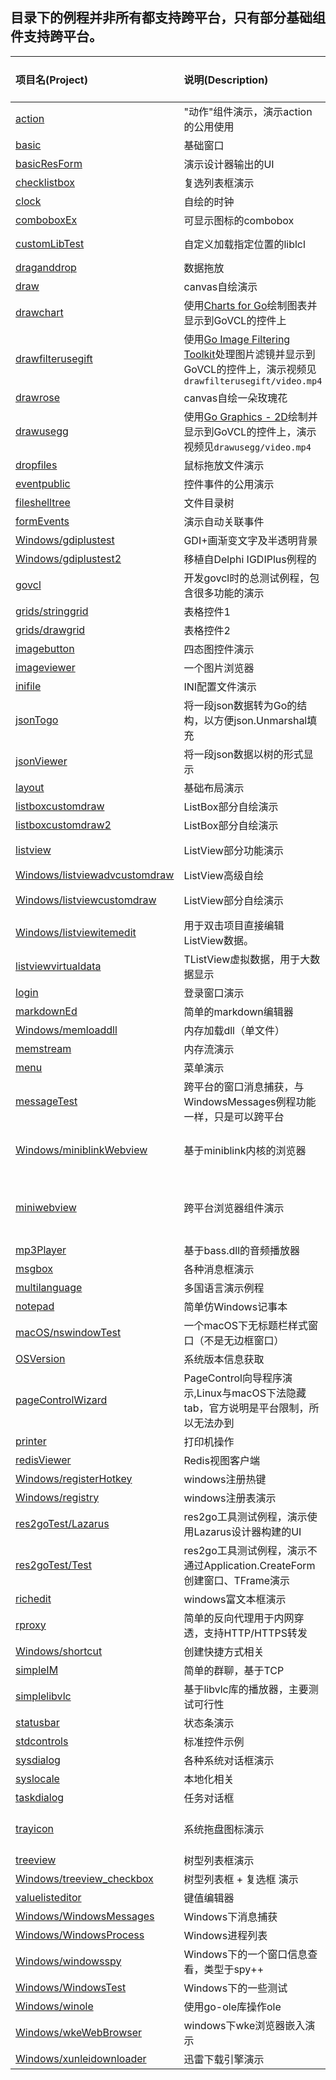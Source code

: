 ## 目录下的例程并非所有都支持跨平台，只有部分基础组件支持跨平台。 


| 项目名(Project) | 说明(Description) | 平台限制(Platform limit) |
| :------ | :------ | ---- | 
| [action](action) | "动作"组件演示，演示action的公用使用 | |
| [basic](basic) | 基础窗口 | |
| [basicResForm](basicResForm) | 演示设计器输出的UI | |
| [checklistbox](checklistbox) | 复选列表框演示 | |
| [clock](clock) | 自绘的时钟 | |
| [comboboxEx](comboboxEx) | 可显示图标的combobox | |
| [customLibTest](customLibTest) | 自定义加载指定位置的liblcl | Windows, Linux |
| [draganddrop](draganddrop) | 数据拖放 | |
| [draw](draw) | canvas自绘演示 | |
| [drawchart](drawchart) | 使用[Charts for Go](https://github.com/vdobler/chart)绘制图表并显示到GoVCL的控件上 | |
| [drawfilterusegift](drawfilterusegift) | 使用[Go Image Filtering Toolkit](https://github.com/disintegration/gift)处理图片滤镜并显示到GoVCL的控件上，演示视频见`drawfilterusegift/video.mp4` | |
| [drawrose](drawrose) | canvas自绘一朵玫瑰花 | |
| [drawusegg](drawusegg) | 使用[Go Graphics - 2D](github.com/fogleman/gg)绘制并显示到GoVCL的控件上，演示视频见`drawusegg/video.mp4` | |
| [dropfiles](dropfiles) | 鼠标拖放文件演示  | |
| [eventpublic](eventpublic) | 控件事件的公用演示  | |
| [fileshelltree](fileshelltree) | 文件目录树  | |
| [formEvents](formEvents) | 演示自动关联事件    |  |
| [Windows/gdiplustest](Windows/gdiplustest) | GDI+画渐变文字及半透明背景    | Windows |
| [Windows/gdiplustest2](Windows/gdiplustest2) | 移植自Delphi IGDIPlus例程的    | Windows  |
| [govcl](govcl) | 开发govcl时的总测试例程，包含很多功能的演示 | |  
| [grids/stringgrid](grids/stringgrid) | 表格控件1 | |
| [grids/drawgrid](grids/drawgrid) | 表格控件2 | |
| [imagebutton](imagebutton) | 四态图控件演示  | |
| [imageviewer](imageviewer) |  一个图片浏览器 |   |
| [inifile](inifile) | INI配置文件演示  | |
| [jsonTogo](jsonTogo) | 将一段json数据转为Go的结构，以方便json.Unmarshal填充 |  |  
| [jsonViewer](jsonViewer) | 将一段json数据以树的形式显示 |  |  
| [layout](layout) | 基础布局演示  | |
| [listboxcustomdraw](listboxcustomdraw) | ListBox部分自绘演示  | |
| [listboxcustomdraw2](listboxcustomdraw2) | ListBox部分自绘演示  | |
| [listview](listview) | ListView部分功能演示  | 部分限Windows |
| [Windows/listviewadvcustomdraw](Windows/listviewadvcustomdraw) | ListView高级自绘 | windows |  
| [Windows/listviewcustomdraw](Windows/listviewcustomdraw) |  ListView部分自绘演示  | 自绘部分限Windows |   
| [Windows/listviewitemedit](Windows/listviewitemedit) |  用于双击项目直接编辑ListView数据。  | Windows |  
| [listviewvirtualdata](listviewvirtualdata) | TListView虚拟数据，用于大数据显示 |   |
| [login](login) |  登录窗口演示  | |   
| [markdownEd](markdownEd) |  简单的markdown编辑器  | |   
| [Windows/memloaddll](Windows/memloaddll) |  内存加载dll（单文件）  | Windows 32bit |   
| [memstream](memstream) | 内存流演示  | |
| [menu](menu) | 菜单演示  | |
| [messageTest](messageTest) | 跨平台的窗口消息捕获，与WindowsMessages例程功能一样，只是可以跨平台 | |  
| [Windows/miniblinkWebview](Windows/miniblinkWebview) | 基于miniblink内核的浏览器  | Windows，目前还有问题，很多不能正常使用 |
| [miniwebview](miniwebview) | 跨平台浏览器组件演示 | libvcl, liblcl win32/win64,  liblcl macOS-cocoa, liblcl linux-gtk2 |  
| [mp3Player](mp3Player) | 基于bass.dll的音频播放器 |  |  
| [msgbox](msgbox) | 各种消息框演示  | |
| [multilanguage](multilanguage) | 多国语言演示例程 | |  
| [notepad](notepad) | 简单仿Windows记事本    |  |
| [macOS/nswindowTest](macOS/nswindowTest) | 一个macOS下无标题栏样式窗口（不是无边框窗口）   | macOS,cocoa  |
| [OSVersion](OSVersion) | 系统版本信息获取    |  |
| [pageControlWizard](pageControlWizard) | PageControl向导程序演示,Linux与macOS下法隐藏tab，官方说明是平台限制，所以无法办到 | |  
| [printer](printer) | 打印机操作 | |  
| [redisViewer](redisViewer) | Redis视图客户端  | |  
| [Windows/registerHotkey](Windows/registerHotkey) | windows注册热键  | Windows |
| [Windows/registry](Windows/registry) | windows注册表演示  | Windows |
| [res2goTest/Lazarus](res2goTest/Lazarus) | res2go工具测试例程，演示使用Lazarus设计器构建的UI | |  
| [res2goTest/Test](res2goTest/Test) | res2go工具测试例程，演示不通过Application.CreateForm创建窗口、TFrame演示| |  
| [richedit](richedit) | windows富文本框演示  |  |
| [rproxy](rproxy) | 简单的反向代理用于内网穿透，支持HTTP/HTTPS转发 | |  
| [Windows/shortcut](Windows/shortcut) | 创建快捷方式相关 | Windows | 
| [simpleIM](simpleIM) | 简单的群聊，基于TCP    |  |
| [simplelibvlc](simplelibvlc) | 基于libvlc库的播放器，主要测试可行性 |  |  
| [statusbar](statusbar) | 状态条演示  | |
| [stdcontrols](stdcontrols) | 标准控件示例  | |
| [sysdialog](sysdialog) | 各种系统对话框演示  | |
| [syslocale](syslocale) | 本地化相关 | |
| [taskdialog](taskdialog) | 任务对话框 | |
| [trayicon](trayicon) | 系统拖盘图标演示  | Windows  MacOS 部分linux |
| [treeview](treeview) |  树型列表框演示  | |
| [Windows/treeview_checkbox](Windows/treeview_checkbox) |  树型列表框 + 复选框 演示  | windows,libvcl |
| [valuelisteditor](valuelisteditor) |  键值编辑器 | |
| [Windows/WindowsMessages](Windows/WindowsMessages) | Windows下消息捕获    | Windows |
| [Windows/WindowsProcess](Windows/WindowsProcess) | Windows进程列表    | Windows |
| [Windows/windowsspy](Windows/windowsspy) | Windows下的一个窗口信息查看，类型于spy++ | Windows |
| [Windows/WindowsTest](Windows/WindowsTest) | Windows下的一些测试    | Windows |
| [Windows/winole](Windows/winole) | 使用go-ole库操作ole | Windows | 
| [Windows/wkeWebBrowser](Windows/wkeWebBrowser) | windows下wke浏览器嵌入演示  | Windows,32bit |
| [Windows/xunleidownloader](Windows/xunleidownloader) | 迅雷下载引擎演示    | Windows,32bit |



















